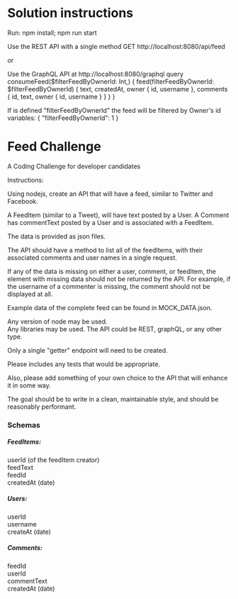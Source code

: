 # Solution instructions

Run:
npm install; npm run start

Use the REST API with a single method
GET http://localhost:8080/api/feed

or

Use the GraphQL API at http://localhost:8080/graphql
query consumeFeed($filterFeedByOwnerId: Int,) {
    feed(filterFeedByOwnerId: $filterFeedByOwnerId) {
        text,
        createdAt,
        owner {
    		id,
            username
        },
    	comments {
    		id,
            text,
            owner {
                id,
                username
            } 
    	}
    }
}

If is defined "filterFeedByOwnerId" the feed will be filtered by Owner's id 
variables:
{
  "filterFeedByOwnerId": 1
}


# Feed Challenge
A Coding Challenge for developer candidates

Instructions:

Using nodejs, create an API that will have a feed, similar to Twitter and Facebook.

A FeedItem (similar to a Tweet), will have text posted by a User.
A Comment has commentText posted by a User and is associated with a FeedItem.

The data is provided as json files.

The API should have a method to list all of the feedItems, with their associated 
comments and user names in a single request.

If any of the data is missing on either a user, comment, or feedItem, 
the element with missing data should not be returned by the API.
For example, if the username of a commenter is missing, the comment should not be displayed at all.


Example data of the complete feed can be found in MOCK_DATA.json.

Any version of node may be used.  
Any libraries may be used.
The API could be REST, graphQL, or any other type.

Only a single "getter" endpoint will need to be created.

Please includes any tests that would be appropriate.

Also, please add something of your own choice to the API that will enhance it in some way.

The goal should be to write in a clean, maintainable style, and should be reasonably performant.


### Schemas

##### FeedItems:
userId (of the feedItem creator)\
feedText\
feedId\
createdAt (date)

##### Users:
userId\
username\
createAt (date)

##### Comments:
feedId\
userId\
commentText\
createdAt (date)

